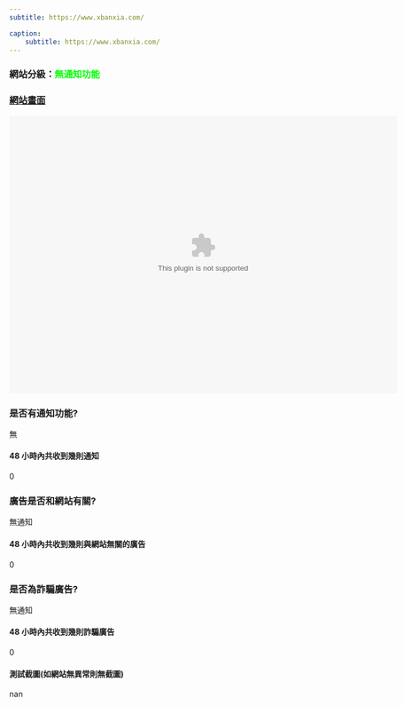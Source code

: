 ```yaml
---
subtitle: https://www.xbanxia.com/

caption:
	subtitle: https://www.xbanxia.com/
---
```


<h3>網站分級：<font color="#00FF00">無通知功能</font></h3>

### [網站畫面](https://www.xbanxia.com/)
<embed src="https://web.archive.org/web/https://www.xbanxia.com/" style="width:700px; height: 500px;">

### 是否有通知功能?
無

#### 48 小時內共收到幾則通知
0

### 廣告是否和網站有關?
無通知

#### 48 小時內共收到幾則與網站無關的廣告
0

### 是否為詐騙廣告?
無通知

#### 48 小時內共收到幾則詐騙廣告
0

#### 測試截圖(如網站無異常則無截圖)
nan

